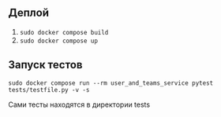 ## Деплой
1. `sudo docker compose build`
2. `sudo docker compose up`

## Запуск тестов
`sudo docker compose run --rm user_and_teams_service pytest tests/testfile.py -v -s`

Сами тесты находятся в директории tests